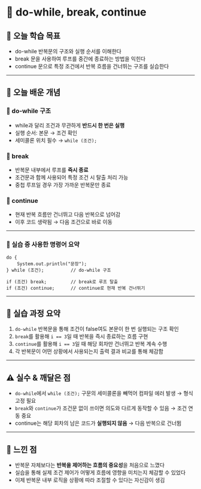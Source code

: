 # 📘 do-while, break, continue

## 🎯 오늘 학습 목표
- do-while 반복문의 구조와 실행 순서를 이해한다
- break 문을 사용하여 루프를 중간에 종료하는 방법을 익힌다
- continue 문으로 특정 조건에서 반복 흐름을 건너뛰는 구조를 실습한다

---

## 🧠 오늘 배운 개념

### 🔹 do-while 구조
- while과 달리 조건과 무관하게 **반드시 한 번은 실행**
- 실행 순서: 본문 → 조건 확인
- 세미콜론 위치 필수 → `while (조건);`

### 🔹 break
- 반복문 내부에서 루프를 **즉시 종료**
- 조건문과 함께 사용되어 특정 조건 시 탈출 처리 가능
- 중첩 루프일 경우 가장 가까운 반복문만 종료

### 🔹 continue
- 현재 반복 흐름만 건너뛰고 다음 반복으로 넘어감
- 이후 코드 생략됨 → 다음 조건으로 바로 이동

---

### 🔹 실습 중 사용한 명령어 요약

```
do {
    System.out.println("문장");
} while (조건);          // do-while 구조

if (조건) break;         // break로 루프 탈출
if (조건) continue;      // continue로 현재 반복 건너뛰기
```

---

## 🧪 실습 과정 요약
1. `do-while` 반복문을 통해 조건이 false여도 본문이 한 번 실행되는 구조 확인
2. `break`를 활용해 `i == 3`일 때 반복을 즉시 종료하는 흐름 구현
3. `continue`를 활용해 `i == 3`일 때 해당 회차만 건너뛰고 반복 계속 수행
4. 각 반복문이 어떤 상황에서 사용되는지 출력 결과 비교를 통해 체감함

---

## ⚠️ 실수 & 깨달은 점
- `do-while`에서 `while (조건);` 구문의 세미콜론을 빼먹어 컴파일 에러 발생 → 형식 고정 필요
- `break`와 `continue`가 조건문 없이 쓰이면 의도와 다르게 동작할 수 있음 → 조건 연동 중요
- continue는 해당 회차의 남은 코드가 **실행되지 않음** → 다음 반복으로 건너뜀

---

## 💭 느낀 점
- 반복문 자체보다는 **반복을 제어하는 흐름의 중요성**을 처음으로 느꼈다
- 실습을 통해 실제 조건 제어가 어떻게 흐름에 영향을 미치는지 체감할 수 있었다
- 이제 반복문 내부 로직을 상황에 따라 조절할 수 있다는 자신감이 생김

